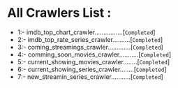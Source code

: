 # All Crawlers List :
* 1:- imdb_top_chart_crawler................[`Completed`]
* 2:- imdb_top_rate_series_crawler..........[`Completed`]
* 3:- coming_streamings_crawler.............[`Completed`]
* 4:- comming_soon_movies_crawler...........[`Completed`]
* 5:- current_showing_movies_crawler........[`Completed`]
* 6:- current_showing_series_crawler........[`Completed`]
* 7:- new_streamin_series_crawler...........[`Completed`]